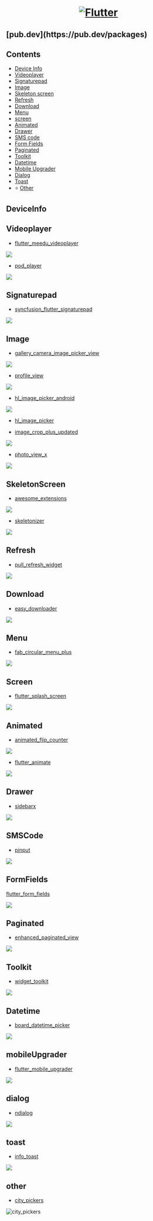 <a href="https://flutter.dev/">
  <h1 align="center">
    <picture>
      <source media="(prefers-color-scheme: dark)" srcset="https://storage.googleapis.com/cms-storage-bucket/6e19fee6b47b36ca613f.png">
      <img alt="Flutter" src="https://storage.googleapis.com/cms-storage-bucket/c823e53b3a1a7b0d36a9.png">
    </picture>
  </h1>
</a>

<h2> [pub.dev](https://pub.dev/packages) </h2>

## Contents

- [Device Info](#deviceInfo)
- [Videoplayer](#videoplayer)
- [Signaturepad](#signaturepad)
- [Image](#image)
- [Skeleton screen](#skeletonScreen)
- [Refresh](#refresh)
- [Download](#download)
- [Menu](#menu)
- [screen](#screen)
- [Animated](#animated)
- [Drawer](#drawer)
- [SMS code](#sMSCode)
- [Form Fields](#formFields)
- [Paginated](#paginated)
- [Toolkit](#toolkit)
- [Datetime](#datetime)
- [Mobile Upgrader](#mobileUpgrader)
- [Dialog](#dialog)
- [Toast](#toast)
- ​:star: [Other](#other)

## DeviceInfo

## Videoplayer 

- [flutter_meedu_videoplayer](https://pub.dev/packages/flutter_meedu_videoplayer)

<img src="./image/q2.gif"/>

- [pod_player](https://pub.dev/packages/pod_player)

<img src="./image/pod_player.gif"/>


## Signaturepad

- [syncfusion_flutter_signaturepad](https://pub.dev/packages/syncfusion_flutter_signaturepad)

<img src='./image/signaturepad_overview.gif'/>

## Image

- [gallery_camera_image_picker_view](https://pub.dev/packages/gallery_camera_image_picker_view)

<img src='https://user-images.githubusercontent.com/55009858/178099543-d3b576d9-625c-426e-b627-9e48c2f65c17.gif'/>

- [profile_view](https://pub.dev/packages/profile_view)

<img src='./image/profile_view.gif'/>

- [hl_image_picker_android](https://pub.dev/packages/hl_image_picker_android)

<img src='./image/hl_image_picker_android.gif'/>

- [hl_image_picker](https://pub.dev/packages/hl_image_picker)

- [image_crop_plus_updated](https://pub.dev/packages/image_crop_plus_updated)

<img src='./image/image_crop_plus_updated.gif'/>

- [photo_view_x](https://pub.dev/packages/photo_view_x)

<img src='./image/photo_view_x.gif'/>


## SkeletonScreen

- [awesome_extensions](https://pub.dev/packages/awesome_extensions)

<img src='./image/awesome_extensions.gif'/>

- [skeletonizer](https://pub.dev/packages/skeletonizer)

<img src='./image/skeletonizer.gif'/>


## Refresh

- [pull_refresh_widget](https://pub.dev/packages/pull_refresh_widget)

<img src='./image/pull_refresh.gif'/>

## Download

- [easy_downloader](https://pub.dev/packages/easy_downloader)

<img src='./image/easy_downloader.gif'/>

## Menu

- [fab_circular_menu_plus](https://pub.dev/packages/fab_circular_menu_plus)

<img src='./image/fab_circular_menu_plus.gif'/>

## Screen

- [flutter_splash_screen](https://pub.dev/packages/flutter_splash_screen)

<img src='./image/flutter_splash_screen.gif'/>

## Animated

- [animated_flip_counter](https://pub.dev/packages/animated_flip_counter)

<img src='./image/animated_flip_counter.gif'/>

- [flutter_animate](https://pub.dev/packages/flutter_animate)

<img src='./image/flutter_animate.gif'/>


## Drawer

- [sidebarx](https://pub.dev/packages/sidebarx)

<img src='./image/sidebarx.gif'/>

## SMSCode

- [pinput](https://pub.dev/packages/pinput)

<img src='./image/pinput.gif'/>

## FormFields

[flutter_form_fields](https://pub.dev/packages/flutter_form_fields)

<img src='./image/flutter_form_fields.gif'/>

## Paginated

- [enhanced_paginated_view](https://pub.dev/packages/enhanced_paginated_view)

<img src='./image/enhanced_paginated_view.gif'/>

## Toolkit

- [widget_toolkit](https://pub.dev/packages/widget_toolkit)

<img src='./image/widget_toolkit.gif'/>

## Datetime

- [board_datetime_picker](https://pub.dev/packages/board_datetime_picker)

<img src='./image/board_datetime_picker.gif'/>

## mobileUpgrader

- [flutter_mobile_upgrader](https://pub.dev/packages/flutter_mobile_upgrader)

<img src='./image/flutter_mobile_upgrader.gif'/>

## dialog

- [ndialog](https://pub.dev/packages/ndialog)

<img src='./image/ndialog.gif'/>

## toast

- [info_toast](https://pub.dev/packages/info_toast)

<img src='./image/info_toast.gif'/>

## other

- [city_pickers](https://pub.dev/packages/city_pickers)

<img src='https://img.alicdn.com/tfs/TB16H9XGCzqK1RjSZPcXXbTepXa-329-687.gif' alt='city_pickers'/>

